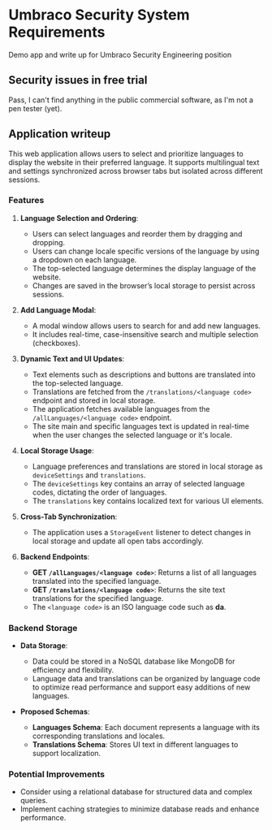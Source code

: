 # Umbraco Security System Requirements

Demo app and write up for Umbraco Security Engineering position

## Security issues in free trial

Pass, I can't find anything in the public commercial software, as I'm not a pen tester (yet).

## Application writeup

This web application allows users to select and prioritize languages to display the website in their preferred language. It supports multilingual text and settings synchronized across browser tabs but isolated across different sessions.

### Features

1. **Language Selection and Ordering**:

   - Users can select languages and reorder them by dragging and dropping.
   - Users can change locale specific versions of the language by using a dropdown on each language.
   - The top-selected language determines the display language of the website.
   - Changes are saved in the browser’s local storage to persist across sessions.

2. **Add Language Modal**:

   - A modal window allows users to search for and add new languages.
   - It includes real-time, case-insensitive search and multiple selection (checkboxes).

3. **Dynamic Text and UI Updates**:

   - Text elements such as descriptions and buttons are translated into the top-selected language.
   - Translations are fetched from the `/translations/<language code>` endpoint and stored in local storage.
   - The application fetches available languages from the `/allLanguages/<language code>` endpoint.
   - The site main and specific languages text is updated in real-time when the user changes the selected language or it's locale.

4. **Local Storage Usage**:

   - Language preferences and translations are stored in local storage as `deviceSettings` and `translations`.
   - The `deviceSettings` key contains an array of selected language codes, dictating the order of languages.
   - The `translations` key contains localized text for various UI elements.

5. **Cross-Tab Synchronization**:

   - The application uses a `StorageEvent` listener to detect changes in local storage and update all open tabs accordingly.

6. **Backend Endpoints**:

   - **GET `/allLanguages/<language code>`**: Returns a list of all languages translated into the specified language.
   - **GET `/translations/<language code>`**: Returns the site text translations for the specified language.
   - The `<language code>` is an ISO language code such as **da**.

### Backend Storage

- **Data Storage**:

  - Data could be stored in a NoSQL database like MongoDB for efficiency and flexibility.
  - Language data and translations can be organized by language code to optimize read performance and support easy additions of new languages.

- **Proposed Schemas**:
  - **Languages Schema**: Each document represents a language with its corresponding translations and locales.
  - **Translations Schema**: Stores UI text in different languages to support localization.

### Potential Improvements

- Consider using a relational database for structured data and complex queries.
- Implement caching strategies to minimize database reads and enhance performance.
